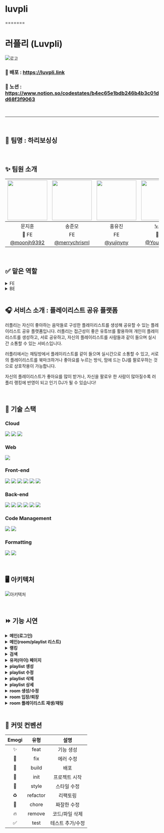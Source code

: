 # luvpli
=======
# 러플리 (Luvpli)

![로고](https://user-images.githubusercontent.com/74370531/205530048-516ae0ad-9cd6-4683-ab1e-104afa0682f6.png)

### 🔗 배포 : https://luvpli.link

### 🔗 노션 : https://www.notion.so/codestates/b4ec65e1bdb246b4b3c01dd68f3f9063

<br/>
<hr/>
<br/>

## 🐻 팀명 : 하리보싱싱 

<br/>

## ✨ 팀원 소개

| <img src="https://user-images.githubusercontent.com/74370531/205542590-a7976816-5e16-4fcd-a8b4-f9fd6f9c5b7e.jpeg" width=130> | <img src="https://user-images.githubusercontent.com/74370531/205542607-04f9d2d8-a721-4614-a31c-8a62975c2174.jpeg" width=130> | <img src="https://user-images.githubusercontent.com/74370531/205542615-6f4d5247-7d2f-4035-8a93-cb1378bf187d.jpeg" width=130> | <img src="https://user-images.githubusercontent.com/74370531/205542630-46f55c38-4dac-4499-a5ea-386f7e335d56.jpg" width=130> | <img src="https://user-images.githubusercontent.com/74370531/205542638-68c63bd6-7059-4c2d-b621-4e1ba38f6f15.jpg" width=130 > | <img src="https://user-images.githubusercontent.com/74370531/205542643-1bae174d-94ce-42f4-a3cf-0ab4db8302f3.jpg" width=130> | 
| :------: | :------: | :------: | :------: | :------: | :------: |
| 문지훈 | 송준모 | 홍유진 | 노영석 | 김아리 | 정경은 |
| 👑 FE | FE | FE | 👑 BE | BE | BE |
|[@moonjh9392](https://github.com/moonjh9392)|[@merrychrisml](https://github.com/merrychrisml)|[@yujinyny](https://github.com/yujinyny)|[@Youngseoki](https://github.com/Youngseoki)|[@lielocks](https://github.com/lielocks)|[@bbororo](https://github.com/bbororo)

<br/>

## ✅ 맡은 역할

<details>
<summary>FE</summary>
<div markdown="1">

- 문지훈 : 유튜브 API를 이용한 playlist CRUD 및 마이페이지 관리

- 송준모 : 방 CRUD, Stomp를 통한 웹 소켓 통신(실시간 채팅), 방에서 playlist 관리

- 홍유진 : 소셜(Google) 로그인 및 회원정보 수정, 메인(홈, 랭킹, 검색) 기능 담당
</div>
</details>

<details>
<summary>BE</summary>
<div markdown="1">

- 노영석 : 회원 CRUD, 랭킹, 팔로우, 검색

- 김아리 : 방 CRUD, 웹소켓 Stomp 통신 실시간 채팅 구현

- 정경은 : playlist CRUD
</div>
</details>

<br/>

## 🎧 서비스 소개 : 플레이리스트 공유 플랫폼

러플리는 자신이 좋아하는 음악들로 구성한 플레이리스트를 생성해 공유할 수 있는 플레이리스트 공유 플랫폼입니다. 러플리는 접근성이 좋은 유튜브를 활용하여 개인이 플레이리스트를 생성하고, 서로 공유하고, 자신의 플레이리스트를 사람들과 같이 들으며 실시간 소통할 수 있는 서비스입니다. 

러플리에서는 채팅방에서 플레이리스트를 같이 들으며 실시간으로 소통할 수 있고, 서로의 플레이리스트를 북마크하거나 좋아요를 누르는 방식, 맘에 드는 DJ를 팔로우하는 것으로 상호작용이 가능합니다. 

자신의 플레이리스트가 좋아요를 많이 받거나, 자신을 팔로우 한 사람이 많아질수록 러플리 랭킹에 반영이 되고 인기 DJ가 될 수 있습니다!

<br/>

## 🚀 기술 스택

### Cloud
<img src="https://img.shields.io/badge/Amazon S3-569A31?style=for-the-badge&logo=Amazon S3&logoColor=white"/> <img src="https://img.shields.io/badge/Amazon RDS-527FFF?style=for-the-badge&logo=Amazon RDS&logoColor=white"/> <img src="https://img.shields.io/badge/Amazon EC2-FF9900?style=for-the-badge&logo=Amazon EC2&logoColor=white"/>

### Web
<img src="https://img.shields.io/badge/Stomp-black?style=for-the-badge&logoColor=white"/>

### Front-end
<img src="https://img.shields.io/badge/TypeScript-3178C6?style=for-the-badge&logo=TypeScript&logoColor=white"/> <img src="https://img.shields.io/badge/React-20232a?style=for-the-badge&logo=React&logoColor=61DAFB"/> <img src="https://img.shields.io/badge/React Router-CA4245?style=for-the-badge&logo=React Router&logoColor=white"/> <img src="https://img.shields.io/badge/Redux Toolkit-764ABC?style=for-the-badge&logo=redux&logoColor=white"/> <img src="https://img.shields.io/badge/Styled Components-DB7093?style=for-the-badge&logo=Styled Components&logoColor=white"/> <img src="https://img.shields.io/badge/axios-5A29E4?style=for-the-badge&logo=axios&logoColor=white"/>

### Back-end
<img src="https://img.shields.io/badge/Spring Boot-6DB33F?style=for-the-badge&logo=Spring Boot&logoColor=white"/> <img src="https://img.shields.io/badge/Spring Security-6DB33F?style=for-the-badge&logo=Spring Security&logoColor=white"/> <img src="https://img.shields.io/badge/Spring Data JPA-6DB33F?style=for-the-badge&logoColor=white"/> <img src="https://img.shields.io/badge/JWT-black?style=for-the-badge&logo=JSON%20web%20tokens&logoColor=white"/> <img src="https://img.shields.io/badge/OAUTH 2.0-black?style=for-the-badge&&logoColor=white"/> <img src="https://img.shields.io/badge/MySQL-4479A1?style=for-the-badge&logo=MySQL&logoColor=white"/>

### Code Management
<img src="https://img.shields.io/badge/Git-F05032?style=for-the-badge&logo=Git&logoColor=white"/> <img src="https://img.shields.io/badge/GitHub-black?style=for-the-badge&logo=GitHub&logoColor=white"/>

### Formatting
<img src="https://img.shields.io/badge/ESLint-4B32C3?style=for-the-badge&logo=ESLint&logoColor=white"/> <img src="https://img.shields.io/badge/Prettier-F7B93E?style=for-the-badge&logo=Prettier&logoColor=black"/>

<br/>

## 🖥️ 아키텍처

![아키텍처](https://user-images.githubusercontent.com/74370531/205537012-98c79bf2-4115-4996-a228-945ebf5e4623.png)

<br/>

## ⏩ 기능 시연

<details>
<summary><b>메인(로그인)</b></summary>
<div markdown="1">

![로그인](https://user-images.githubusercontent.com/74370531/205856932-0ba8e78b-ea5a-4bdf-8326-d9af2aaabd6a.gif)

- 러플리 사이트에 접속하면 헤더 오른쪽 상단에 로그인 버튼을 눌러 소셜 로그인을 할 수 있습니다.

- 로그인 된 상태에서 헤더 상단의 본인 정보를 클릭하면 마이페이지로 가거나 로그아웃을 할 수 있습니다.
</div>
</details>

<details>
<summary><b>메인(room/playlist 리스트)</b></summary>
<div markdown="1">

![메인](https://user-images.githubusercontent.com/74370531/205857913-0ed5147e-cd55-41fb-8fbe-a598a6702ad0.gif)

- 메인페이지는 방 메인페이지와 플레이리스트 메인페이지로 나뉘어져 있습니다.

- 방 메인페이지의 경우 현재 생성되어있는 모든 방을 보여주는 전체 리스트와 랭킹에 등재되어 있는 인기 DJ의 방을 보여주는 인기 DJ 방송 리스트, 그리고 가장 많은 인원이 접속해있는 방을 보여주는 가장 많은 청취자가 있는 방송 리스트로 나뉘어져 있습니다.

- 로그인 한 상태라면 방 메인페이지에서 방 생성과 방 접속이 가능합니다.

- 메인페이지의 경우 사용자 참여 및 컨텐츠 탐색에 용이한 무한스크롤로 페이지네이션을 대체했습니다.

- 플레이리스트 메인페이지의 경우 가장 많은 좋아요를 받은 플레이리스트 목록과 랭킹에 등재된 인기 DJ의 플레이리스트 목록, 그리고 전체 플레이리스트 목록으로 구성되어 있습니다.

- 로그인 한 상태라면 플레이리스트 메인페이지에서 플레이리스트 생성과 플레이리스트 상세 조회가 가능합니다.
</div>
</details>

<details>
<summary><b>랭킹</b></summary>
<div markdown="1">

![랭킹](https://user-images.githubusercontent.com/74370531/205857115-d5f1856a-edbd-421e-a964-f5fe4c82f585.gif)

- 러플리에서는 플레이리스트 좋아요와 DJ를 팔로우한 팔로워 수를 합산하여 스코어를 책정하고 높은 순서대로 랭킹에 등재됩니다. 랭킹의 경우 일정시간마다 갱신됩니다.

- 러플리에서는 스코어 점수에 따라 등급을 부여받습니다. 등급은 해당 유저 페이지에서 조회 가능합니다.

<img src="https://user-images.githubusercontent.com/74370531/205537682-3adadbb5-c1d5-4ef3-9345-1be16ea4485e.png" style="width: 300px"/>
</div>
</details>

<details>
<summary><b>검색</b></summary>
<div markdown="1">

![검색](https://user-images.githubusercontent.com/74370531/205857144-2f5a4436-696e-4527-929b-28e68569b8ce.gif)

- 검색 페이지에서는 유저, 플레이리스트, 방을 대분류로 선택하여 검색할 수 있습니다.

- 방의 경우 제목, 장르, 방장명을 소분류로 설정, 플레이리스트의 경우 플레이리스트 제목, 장르, 플레이리스트 생성 유저를 소분류로 설정, 유저의 경우 유저명을 소분류로 설정해 검색합니다.

- 검색 했을 때 해당 방 / 플레이리스트의 장르 태그를 클릭할 경우 해당 장르 태그를 가진 모든 방 / 플레이리스트를 조회합니다.
</div>
</details>

<details>
<summary><b>유저(마이) 페이지</b></summary>
<div markdown="1">

![my1](https://user-images.githubusercontent.com/45509511/205621702-51271264-4ead-4bef-8e79-83680a0af941.gif)

![my2](https://user-images.githubusercontent.com/45509511/205621717-02734795-9f49-471c-84e5-84a4f2decf5c.gif)

- 유저의 페이지에는 닉네임, 자기소개, 유저의 등급을 확인할 수 있습니다. 등급은 랭킹에서 책정되는 스코어에 따라 나뉩니다.

- 본인의 페이지일 경우 닉네임과 자기소개 변경이 가능합니다. 여기서 닉네임은 중복된 이름을 허용하지 않습니다.

- 유저 페이지에서는 해당 유저의 플레이리스트 목록, 해당 유저가 북마크한 플레이리스트 목록, 팔로우 한 DJ를 확인할 수 있습니다. 본인의 페이지일 경우 플레이리스트 생성이 가능하고 생성되어 있는 플레이리스트 수정 및 삭제가 가능합니다. 또한 북마크한 플레이리스트를 해제하거나 팔로우한 DJ를 언팔로우할 수 있습니다.
</div>
</details>

<details>
<summary><b>playlist 생성</b></summary>
<div markdown="1">

![create](https://user-images.githubusercontent.com/45509511/205621776-91feb88c-8000-4476-8b07-dbeb6aa08aa5.gif)

- 플레이리스트는 자신만 볼 수 있게 비공개 설정이 가능합니다.

- 플레이리스트 제목을 설정하고 카테고리를 설정한 후 유튜브 URL을 입력해 추가 버튼을 누르면 플레이리스트 노래 목록에 추가됩니다. 플레이리스트 제목의 경우 20자 이내의 제목 설정이 가능합니다.
</div>
</details>

<details>
<summary><b>playlist 수정</b></summary>
<div markdown="1">

![modify](https://user-images.githubusercontent.com/45509511/205621809-750f5727-4568-4bf5-8093-80e10a956f50.gif)

- 플레이리스트 수정 페이지에서는 플레이리스트 제목, 카테고리, 플레이리스트 노래 목록을 수정할 수 있습니다. 플레이리스트 노래 목록이 2개 이상일 경우 순서를 바꾸고 싶은 노래를 드래그하면 노래의 순서를 원하는 곳으로 이동시킬 수 있습니다.
</div>
</details>

<details>
<summary><b>playlist 삭제</b></summary>
<div markdown="1">

![delete](https://user-images.githubusercontent.com/45509511/205621826-0e9e5257-8d31-49ca-a790-109927bffea3.gif)

- 플레이리스트 상세 페이지에서 삭제 버튼을 누르면 플레이리스트가 삭제됩니다.
</div>
</details><details>
<summary><b>playlist 상세</b></summary>
<div markdown="1">

![detail](https://user-images.githubusercontent.com/45509511/205621905-463530da-fd0a-45b2-81ee-a504eaaf8feb.gif)

- 플레이리스트 상세 페이지에서는 해당 플레이리스트를 좋아요하거나 북마크할 수 있습니다. 본인의 플레이리스트일 경우 수정 및 삭제가 가능하고 플레이리스트 노래 목록에 있는 노래를 클릭하면 해당 유튜브 URL로 이동합니다.
</div>
</details>

<details>
<summary><b>room 생성/수정</b></summary>
<div markdown="1">

<p align="center">
<img src="https://user-images.githubusercontent.com/80391881/205555014-c9317b69-cde0-47d4-a7a1-128947e279ef.gif" style="width: 1000px"/>
</p>

- 방 메인페이지에서 로그인한 상태로 방 만들기 버튼을 클릭할 경우 방 만들기 모달이 나타납니다. 방 제목의 경우 20자 이내로 작성해야 하고 비밀번호를 설정할 수 있습니다. 플레이리스트 추가 버튼을 눌러 해당 방의 플레이리스트를 설정합니다. 설정할 수 있는 플레이리스트는 본인의 플레이리스트 혹은 북마크한 플레이리스트를 선택할 수 있습니다.

- 방에 들어간 이후 방을 만든 사람은 방장 권한을 받습니다. 방장은 오른쪽 하단 채팅방에 참여한 인원 리스트에 방장 아이콘을 부여받습니다. 방장은 방 수정을 할 수 있습니다. 방 수정은 방 제목만 가능합니다.
</div>
</details>

<details>
<summary><b>room 입장/퇴장</b></summary>
<div markdown="1">

<p align="center">
<img src="https://user-images.githubusercontent.com/80391881/205556051-e626f1be-91bc-4e76-8df4-d807ac65b28e.gif" style="width: 1000px"/>
</p>

- 러플리의 유저는 로그인 한 후 메인페이지에 있는 방을 클릭하면 방 입장이 가능합니다. 방의 비밀번호가 존재할 경우 비밀번호를 입력해야 합니다. 방에 입장하면 플레이리스트 안내 모달이 나타납니다.

- 방 나가기를 클릭하면 방을 나갈 수 있습니다. 방에 본인밖에 없을 때 방을 나가게 되면 해당 방은 삭제됩니다.(운영자의 방은 삭제되지 않습니다.)
</div>
</details>

<details>
<summary><b>room 플레이리스트 재생/채팅</b></summary>
<div markdown="1">

<p align="center">
<img src="https://user-images.githubusercontent.com/80391881/205557849-c3e67c13-30d0-4e1e-9edd-a2042b208a99.gif" style="width: 1000px"/>
</p>

- 방에 들어간 이후 오른쪽에 있는 플레이리스트 재생 버튼을 누르면 플레이리스트에 있는 노래가 재생됩니다. 현재 재생되고 있는 노래는 플레이리스트 노래 제목 옆에 스테레오 아이콘으로 표시됩니다.

- 노래가 끝나면 다음 노래가 자동 재생 됩니다.

- 오른쪽 화살표 버튼을 누르면 다음 곡 재생, 왼쪽 화살표 버튼을 누르면 이전 곡 재생이 됩니다. 볼륨 버튼을 클릭하면 음소거를 할 수 있습니다.

- 같은 방에 있는 인원들은 실시간 채팅이 가능합니다. 오른쪽 하단에는 채팅방에 참여한 인원이 표시됩니다. 표시된 인원을 팔로우하거나 표시된 인원의 유저 페이지로 이동이 가능합니다.
</div>
</details>

<br/>

## 📝 커밋 컨벤션

| Emogi | 유형 | 설명 |
| :------: | :------: | :------: |
| ✨ | feat | 기능 생성 |
| 🐛 | fix | 에러 수정 |
| 🚀 | build | 배포 |
| 🎉 | init | 프로젝트 시작 |
| 💄 | style | 스타일 수정 |
| ♻️ | refactor | 리팩토링 |
| 🔨 | chore | 짜잘한 수정 |
| 🔥 | remove | 코드/파일 삭제 |
| ✅ | test | 테스트 추가/수정 |
